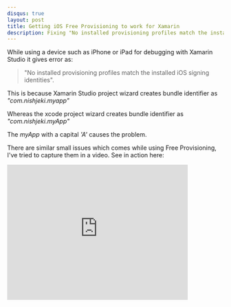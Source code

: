 ```yaml
---
disqus: true
layout: post
title: Getting iOS Free Provisioning to work for Xamarin
description: Fixing "No installed provisioning profiles match the installed iOS signing identities" error.  Its the bundle identifier causing trouble.
---
```


While using a device such as iPhone or iPad for debugging with Xamarin Studio it gives error as:

>"No installed provisioning profiles match the installed iOS signing identities".

This is because Xamarin Studio project wizard creates bundle identifier as *"com.nishjeki.myapp"*

Whereas the xcode project wizard creates bundle identifier as *"com.nishjeki.myApp"*

The *myApp* with a capital *'A'* causes the problem.

There are similar small issues which comes while using Free Provisioning, I've tried to capture them in a video.
See in action here:

<iframe width="420" height="315" src="http://www.youtube.com/embed/S9lNmnyACpY" frameborder="0" allowfullscreen></iframe>

